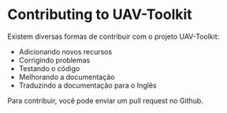# Contributing to UAV-Toolkit

Existem diversas formas de contribuir com o projeto UAV-Toolkit:

* Adicionando novos recursos
* Corrigindo problemas
* Testando o código
* Melhorando a documentação
* Traduzindo a documentação para o Inglês

Para contribuir, você pode enviar um pull request no Github. 
